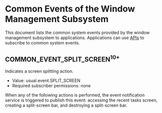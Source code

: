 # Common Events of the Window Management Subsystem
This document lists the common system events provided by the window management subsystem to applications. Applications can use [APIs](../js-apis-commonEventManager.md) to subscribe to common system events.

## COMMON_EVENT_SPLIT_SCREEN<sup>10+</sup>
Indicates a screen splitting action.

- Value: usual.event.SPLIT_SCREEN
- Required subscriber permissions: none

When any of the following actions is performed, the event notification service is triggered to publish this event: accessing the recent tasks screen, creating a split-screen bar, and destroying a split-screen bar.
